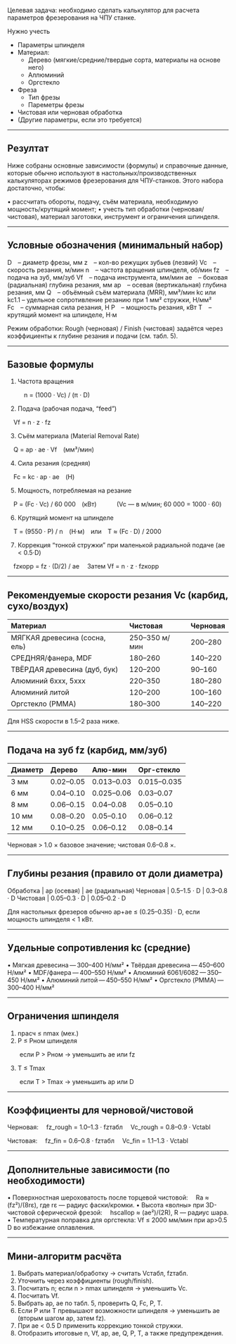 Целевая задача: необходимо сделать калькулятор для расчета параметров фрезерования на ЧПУ станке.

Нужно учесть

- Параметры шпинделя
- Материал:
	- Дерево (мягкие/средние/твердые сорта, материалы на основе него)
	- Аллюминий
	- Оргстекло
- Фреза
	- Тип фрезы
	- Пареметры фрезы
- Чистовая или черновая обработка
- (Другие параметры, если это требуется)

---

## Резултат

Ниже собраны основные зависимости (формулы) и справочные данные, которые обычно используют в настольных/производственных калькуляторах режимов фрезерования для ЧПУ-станков. Этого набора достаточно, чтобы:

• рассчитать обороты, подачу, съём материала, необходимую мощность/крутящий момент;
• учесть тип обработки (черновая/чистовая), материал заготовки, инструмент и ограничения шпинделя.

------

## Условные обозначения (минимальный набор)

D – диаметр фрезы, мм
z – кол-во режущих зубьев (лезвий)
Vc – скорость резания, м/мин
n – частота вращения шпинделя, об/мин
fz – подача на зуб, мм/зуб
Vf – подача инструмента, мм/мин
ae – боковая (радиальная) глубина резания, мм
ap – осевая (вертикальная) глубина резания, мм
Q – объёмный съём материала (MRR), мм³/мин
kc или kc1.1 – удельное сопротивление резанию при 1 мм² стружки, Н/мм²
Fc – суммарная сила резания, Н
P – мощность резания, кВт
T – крутящий момент на шпинделе, Н·м

Режим обработки: Rough (черновая) / Finish (чистовая) задаётся через коэффициенты к глубине резания и подачи (см. табл. 5).

------

## Базовые формулы

1. Частота вращения

    n = (1000 · Vc) / (π · D)

2. Подача (рабочая подача, “feed”)

 Vf = n · z · fz

3) Съём материала (Material Removal Rate)

 Q = ap · ae · Vf (мм³/мин)

4) Сила резания (средняя)

 Fc = kc · ap · ae (Н)

5) Мощность, потребляемая на резание

 P = (Fc · Vc) / 60 000 (кВт)    (Vc — в м/мин; 60 000 = 1000 · 60)

6) Крутящий момент на шпинделе

 T = (9550 · P) / n (Н·м) или T ≈ (Fc · D) / 2000

7) Коррекция “тонкой стружки” при маленькой радиальной подаче (ae < 0.5·D)

 fzкорр = fz · (D/2) / ae
 Затем Vf = n · z · fzкорр

------

## Рекомендуемые скорости резания Vc (карбид, сухо/воздух)

| Материал                      | Чистовая      | Черновая |
| :---------------------------- | :------------ | :------- |
| МЯГКАЯ древесина (сосна, ель) | 250–350 м/мин | 200–280  |
| СРЕДНЯЯ/фанера, MDF           | 180–260       | 140–220  |
| ТВЁРДАЯ древесина (дуб, бук)  | 120–200       | 90–160   |
| Алюминий 6xxx, 5xxx           | 220–350       | 180–280  |
| Алюминий литой                | 120–200       | 100–160  |
| Оргстекло (PMMA)              | 180–300       | 140–220  |

Для HSS скорости в 1.5–2 раза ниже.

------

## Подача на зуб fz (карбид, мм/зуб)

| Диаметр | Дерево    | Алю-мин    | Орг-стекло  |
| :------ | :-------- | :--------- | :---------- |
| 3 мм    | 0.02–0.05 | 0.013–0.03 | 0.015–0.035 |
| 6 мм    | 0.04–0.10 | 0.025–0.06 | 0.03–0.07   |
| 8 мм    | 0.06–0.15 | 0.04–0.08  | 0.05–0.10   |
| 10 мм   | 0.08–0.20 | 0.05–0.10  | 0.06–0.12   |
| 12 мм   | 0.10–0.25 | 0.06–0.12  | 0.08–0.14   |

Черновая > 1.0 × базовое значение; чистовая 0.6–0.8 ×.

------

## Глубины резания (правило от доли диаметра)

Обработка | ap (осевая) | ae (радиальная) Черновая | 0.5–1.5 · D | 0.3–0.8 · D
Чистовая | 0.05–0.3 · D | 0.05–0.2 · D 

Для настольных фрезеров обычно ap+ae ≤ (0.25–0.35) · D, если мощность шпинделя < 1 кВт.

------

## Удельные сопротивления kc (средние)

• Мягкая древесина — 300–400 Н/мм²
• Твёрдая древесина — 450–600 Н/мм²
• MDF/фанера — 400–550 Н/мм²
• Алюминий 6061/6082 — 350–450 Н/мм²
• Алюминий литой — 450–550 Н/мм²
• Оргстекло (PMMA) — 300–400 Н/мм²

------

## Ограничения шпинделя

1) nрасч ≤ nmax (мех.)
2) P ≤ Pном шпинделя

  если P > Pном → уменьшить ae или fz

3) T ≤ Tmax

  если T > Tmax → уменьшить ap или D 

------

## Коэффициенты для черновой/чистовой

Черновая:
 fz_rough = 1.0–1.3 · fzтабл
 Vc_rough = 0.8–0.9 · Vctabl 

Чистовая:
 fz_fin = 0.6–0.8 · fzтабл
 Vc_fin = 1.1–1.3 · Vctabl 

------

## Дополнительные зависимости (по необходимости)

• Поверхностная шероховатость после торцевой чистовой:
 Ra ≈ (fz²)/(8rε), где rε — радиус фаски/кромки.
• Высота «волны» при 3D-чистовой сферической фрезой:
 hscallop ≈ (ae²)/(2R), R — радиус шара.
• Температурная поправка для оргстекла: Vf ≤ 2000 мм/мин при ap>0.5 D во избежание оплавления.

------

## Мини-алгоритм расчёта

1. Выбрать материал/обработку → считать Vcтабл, fzтабл. 
2. Уточнить через коэффициенты (rough/finish). 
3. Посчитать n; если n > nmax шпинделя → уменьшить Vc. 
4. Посчитать Vf. 
5. Выбрать ap, ae по табл. 5, проверить Q, Fc, P, T. 
6. Если P или T превышают возможности шпинделя → уменьшить ae (вторым шагом ap, затем fz). 
7. При ae < 0.5 D применить коррекцию тонкой стружки. 
8. Отобразить итоговые n, Vf, ap, ae, Q, P, T, а также предупреждения.

